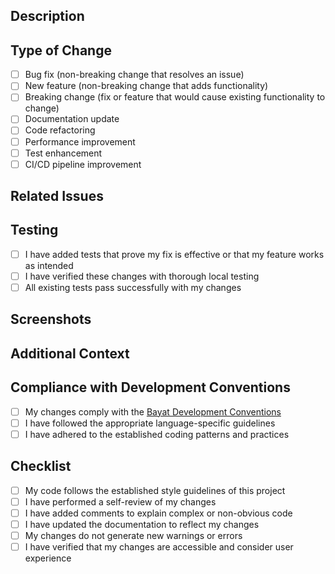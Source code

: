 <!--
Please review our contributing guidelines before submitting your pull request:
https://github.com/BayatGames/.github/blob/main/CONTRIBUTING.md

For information about our development process, code style, and pull request workflow,
please see the documentation linked below:
https://github.com/BayatGames/.github/blob/main/SUPPORT.md
https://github.com/BayatGames/.github/blob/main/CONTRIBUTING.md
https://github.com/BayatGames/conventions (Bayat Development Conventions)
-->

## Description
<!-- Provide a clear and concise description of your changes and their purpose -->

## Type of Change
<!-- Check the appropriate boxes that describe your changes -->
- [ ] Bug fix (non-breaking change that resolves an issue)
- [ ] New feature (non-breaking change that adds functionality)
- [ ] Breaking change (fix or feature that would cause existing functionality to change)
- [ ] Documentation update
- [ ] Code refactoring
- [ ] Performance improvement
- [ ] Test enhancement
- [ ] CI/CD pipeline improvement

## Related Issues
<!-- Link any related issues. If fixing an issue, use the syntax: "Closes #123" or "Fixes #123" -->

## Testing
<!-- Describe the tests you conducted to verify your changes -->
- [ ] I have added tests that prove my fix is effective or that my feature works as intended
- [ ] I have verified these changes with thorough local testing
- [ ] All existing tests pass successfully with my changes

## Screenshots
<!-- If applicable, add screenshots to help explain your changes -->

## Additional Context
<!-- Provide any additional information that would be helpful for reviewers -->

## Compliance with Development Conventions
<!-- Confirm that your changes adhere to our development conventions -->
- [ ] My changes comply with the [Bayat Development Conventions](https://github.com/BayatGames/conventions)
- [ ] I have followed the appropriate language-specific guidelines
- [ ] I have adhered to the established coding patterns and practices

## Checklist

- [ ] My code follows the established style guidelines of this project
- [ ] I have performed a self-review of my changes
- [ ] I have added comments to explain complex or non-obvious code
- [ ] I have updated the documentation to reflect my changes
- [ ] My changes do not generate new warnings or errors
- [ ] I have verified that my changes are accessible and consider user experience
